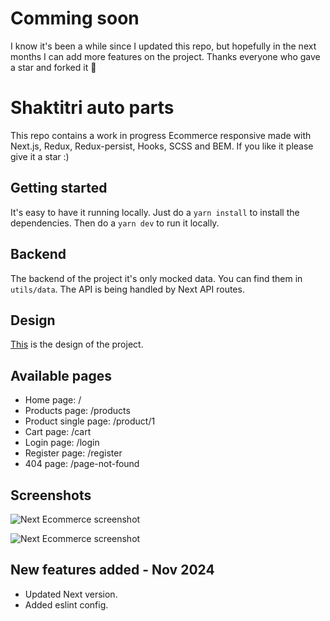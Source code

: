 # Comming soon

I know it's been a while since I updated this repo, but hopefully in the next months I can add more features on the project.
Thanks everyone who gave a star and forked it 🫶

# Shaktitri auto parts

This repo contains a work in progress Ecommerce responsive made with Next.js, Redux, Redux-persist, Hooks, SCSS and BEM. If you like it please give it a star :)

## Getting started

It's easy to have it running locally.
Just do a `yarn install` to install the dependencies.
Then do a `yarn dev` to run it locally.

## Backend

The backend of the project it's only mocked data. You can find them in `utils/data`.
The API is being handled by Next API routes.

## Design

[This](https://www.xdguru.com/free-xd-ecommerce-ui-kit-by-iceo/) is the design of the project.

## Available pages

- Home page: /
- Products page: /products
- Product single page: /product/1
- Cart page: /cart
- Login page: /login
- Register page: /register
- 404 page: /page-not-found

## Screenshots

![Next Ecommerce screenshot](https://lucaspulliese.com/wp-content/uploads/2020/09/ecommerce-1.jpg)

![Next Ecommerce screenshot](https://lucaspulliese.com/wp-content/uploads/2020/09/ecommerce-2.jpg)

## New features added - Nov 2024

- Updated Next version.
- Added eslint config.
